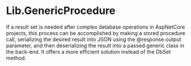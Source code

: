 # Lib.GenericProcedure
If a result set is needed after complex database operations in AspNetCore projects, this process can be accomplished by making a stored procedure call, serializing the desired result into JSON using the @response output parameter, and then deserializing the result into a passed generic class in the back-end.
It offers a more efficient solution instead of the DbSet<T> method.
